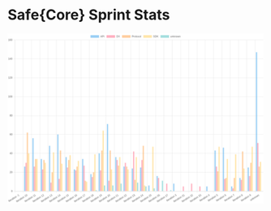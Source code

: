 # Safe{Core} Sprint Stats
<img src="./total_complexity/2025-02-24.png" width="600" title="Total Complexity">


